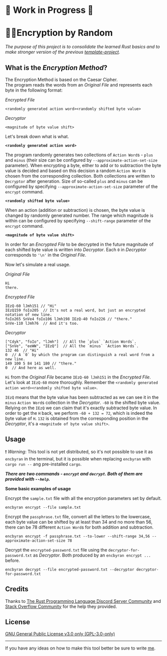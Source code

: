# 🔧 Work in Progress 🔨

# 🎲🔐Encryption by Random

*The purpose of this project is to consolidate the learned Rust basics and to make stronger version of the previous [template-project](https://github.com/maestroviktorin/encbyran-py).*

## What is the *Encryption Method*?

The Encryption Method is based on the Caesar Cipher.  
The program reads the words from an *Original File* and represents each byte in the following format:

*Encrypted File*

```
<randomly generated action word><randomly shifted byte value>
```

*Decryptor*

```
<magnitude of byte value shift>
```

Let's break down what is what.

**`<randomly generated action word>`**

The program randomly generates two collections of `Action Word`s - `plus` and `minus` (their size can be configured by `--approximate-action-set-size` parameter). When encrypting a byte, either to add or to subtraction the byte value is decided and based on this decision a random `Action Word` is chosen from the corresponding collection. Both collections are written to `Decryptor` after generation.
Size of  so-called `plus` and `minus` can be configured by specifying `--approximate-action-set-size` parameter of the `encrypt` command.

**`<randomly shifted byte value>`**

When an action (addition or subtraction) is chosen, the byte value is changed by randomly generated number.
The range which magnitude is within can be configured by specifying `--shift-range` parameter of the `encrypt` command.

**`<magnitude of byte value shift>`**

In order for an *Encrypted File* to be decrypted in the future magnitude of each shifted byte value is written into *Decryptor*. Each `0` in *Decryptor* corresponds to `'\n'` in the *Original File*.

Now let's simulate a real usage.

*Original File*

```
Hi
there.
```

*Encrypted File*

```
IEzQ-60 lJmh151 // "Hi"
IEzQ159 foIo205  // It's not a real word, but just an encrypted notation of new line.
foIo265 SnVe4 foIo106 lJmh198 IEzQ-40 foIo226 // "there."
SnVe-110 lJmh76  // And it's too.
```

*Decryptor*

```
["Cdyk", "foIo", "lJmh"]  // All the `plus` `Action Words`.
["SnVe", "eeWW", "IEzQ"]  // All the `minus` `Action Words`.
132 46  // "Hi"
0  // A `0` by which the program can distinguish a real word from a new line.
149 100 5 84 141 180 // "there."
0  // And here as well.
```

`Hi` from the *Original File* became `IEzQ-60 lJmh151` in the *Encrypted File*. Let's look at `IEzQ-60` more thoroughly. Remember the `<randomly generated action word><randomly shifted byte value>`.

`IEzQ` means that the byte value has been subtracted as we can see it in the `minus` `Action Word`s collection in the *Decryptor*.
`-60` is the shifted byte value. Relying on the `IEzQ` we can claim that it's exactly subtracted byte value.
In order to get the `H` back, we perform `-60 + 132 = 72`, which is indeed the byte value of `H`. `132` is obtained from the corresponding position in the *Decryptor*, it's a `<magnitude of byte value shift>`.

## Usage

❗ *Warning*: This tool is not yet distributed, so it's not possible to use it as `encbyran` in the terminal, but it is possible when replacing `encbyran` with `cargo run --` ang pre-installed `cargo`.

***There are two commands - `encrypt` and `decrypt`.  Both of them are provided with `--help`.***

**Some basic examples of usage**

Encrypt the `sample.txt` file with all the encryption parameters set by default.

```
encbyran encrypt --file sample.txt
```

Encrypt the `passphrase.txt` file, convert all the letters to the lowercase, each byte value can be shifted by at least than 34 and no more than 56, there can be 78 different `Action Word`s for both addition and subtraction.

```
encbyran encrypt -f passphrase.txt --to-lower --shift-range 34,56 --approximate-action-set-size 78
```

Decrypt the `encrypted-password.txt` file using the `decryptor-for-password.txt` as *Decryptor*. Both produced by an `encbyran encrypt ...` before.

```
encbyran decrypt --file encrypted-password.txt --decryptor decryptor-for-password.txt
```

## Credits

Thanks to [The Rust Programming Language Discord Server Community](https://discord.gg/rust-lang) and [Stack Overflow Community](https://stackoverflow.com) for the help they provided.

## License

[GNU General Public License v3.0 only (GPL-3.0-only)](LICENSE.md)

---
If you have any ideas on how to make this tool better be sure to write [me](https://www.github.com/maestroviktorin).
